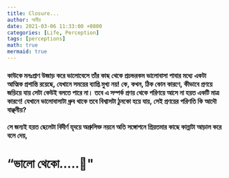 ```yaml
---
title: Closure... 
author: আবীর
date: 2021-03-06 11:33:00 +0800
categories: [Life, Perception]
tags: [perceptions]
math: true
mermaid: true
---
```


<p>
<h3> কাউকে মনঃপ্রাণ উজাড় করে ভালোবেসে তাঁর কাছ থেকে প্রচন্ডরকম ভালোবাসা পাবার মধ্যে একটা আত্মিক প্রশান্তি রয়েছে, যেখানে সময়ের ব্যাপ্তি মুখ্য নয়! কে, কখন, ঠিক কোন কারণে, কীভাবে প্রণয়ে জড়িয়ে যায় সেটা কেউই বলতে পারে না। তবে এ সম্পর্ক প্রণয় থেকে পরিণয়ে আসে না হয়ত একটি মাত্র কারণে! যেখানে ভালোবাসাটা ধ্রুব থাকে তবে বিশ্বাসটা ঠুনকো হয়ে যায়, সেই প্রণয়ের পরিণতি কি আদৌ বাঞ্ছনীয়? <br><br>
সে জন্যই হয়ত ছেলেটা বিদীর্ণ হৃদয়ে অশ্রুসিক্ত নয়নে অতি সঙ্গোপনে প্রিয়তমার কাছে কান্নাটা আড়াল করে বলে দেয়,<h3>
<h1>“ভালো থেকো…..🖤" <h1>
<p>